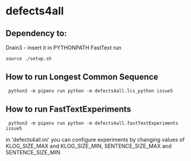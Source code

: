 # defects4all
## Dependency to:
Drain3 - insert it in PYTHONPATH
FastText run

```
source ./setup.sh
```

## How to run Longest Common Sequence  

```
 python3 -m pipenv run python -m defects4all.lcs_python issue5
```
## How to run FastTextExperiments  

```
 python3 -m pipenv run python -m defects4all.fastTextExperiments issue5
```
in 'defects4all.ini' you can configure experiments by changing values of KLOG_SIZE_MAX and KLOG_SIZE_MIN, SENTENCE_SIZE_MAX and SENTENCE_SIZE_MIN
